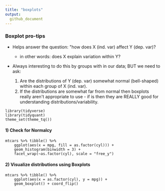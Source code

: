 ```yaml
---
title: "boxplots"
output:
  github_document
---
```


### Boxplot pro-tips

* Helps answer the question: "how does X (ind. var) affect Y (dep. var)?
    * in other words: does X explain variation within Y?

* Always interesting to do this by groups with in our data; BUT we need to ask:
    1) Are the distributions of Y (dep. var) somewhat normal (bell-shaped) within each group  of X (ind. var).
    2) If the distributions are somewhat far from normal then boxplots really aren't appropriate to use - if is then they are REALLY good for understanding distributions/variability.

```{r, include=F}
library(tidyverse)
library(tidyquant)
theme_set(theme_tq())
```

#### 1) Check for Normalcy

```{r}
mtcars %>% tibble() %>% 
    ggplot(aes(x = mpg, fill = as.factor(cyl))) +
    geom_histogram(binwidth = 3) +
    facet_wrap(~as.factor(cyl), scale = "free_y")
```

#### 2) Visualize distributions using Boxplots

```{r}
mtcars %>% tibble() %>% 
    ggplot(aes(x = as.factor(cyl), y = mpg)) +
    geom_boxplot() + coord_flip()
```

